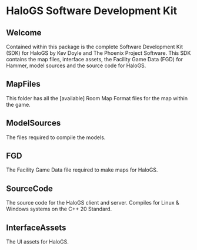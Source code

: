 # HaloGS Software Development Kit
## Welcome
Contained within this package is the complete Software Development Kit (SDK) for HaloGS by Kev Doyle and The Phoenix Project Software. This SDK contains the map files, interface assets, the Facility Game Data (FGD) for Hammer, model sources and the source code for HaloGS.
## MapFiles
This folder has all the [available] Room Map Format files for the map within the game.
## ModelSources
The files required to compile the models.
## FGD
The Facility Game Data file required to make maps for HaloGS.
## SourceCode
The source code for the HaloGS client and server. Compiles for Linux & Windows systems on the C++ 20 Standard.
## InterfaceAssets
The UI assets for HaloGS.
